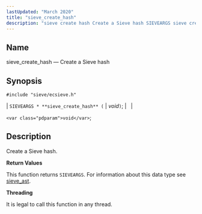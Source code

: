 ```yaml
---
lastUpdated: "March 2020"
title: "sieve_create_hash"
description: "sieve create hash Create a Sieve hash SIEVEARGS sieve create hash void void Create a Sieve hash This function returns SIEVEARGS For information about this data type see sieve ast It is legal to call this function in any thread..."
---
```


<a name="apis.sieve_create_hash"></a> 
## Name

sieve_create_hash — Create a Sieve hash

## Synopsis

`#include "sieve/ecsieve.h"`

| `SIEVEARGS * **sieve_create_hash** (` | <var class="pdparam">void</var>`)`; |   |

`<var class="pdparam">void</var>`;<a name="idp59841168"></a> 
## Description

Create a Sieve hash.

**<a name="idp59842368"></a> Return Values**

This function returns `SIEVEARGS`. For information about this data type see [sieve_ast](/momentum/3/3-api/structs-sieve-ast).

**<a name="idp59844480"></a> Threading**

It is legal to call this function in any thread.